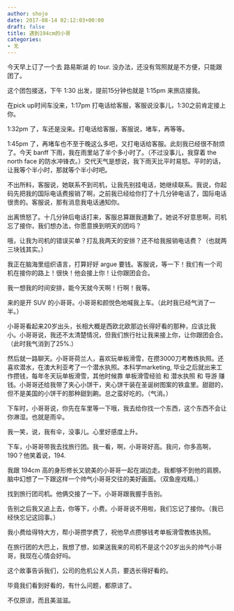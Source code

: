 ```yaml
---
author: shojo
date: 2017-08-14 02:12:03+00:00
draft: false
title: 遇到194cm的小哥
categories:
- 无
---
```


今天早上订了一个去 路易斯湖 的 tour. 没办法，还没有驾照就是不方便，只能跟团了。

这个团包接送，下午 1:30 出发，提前15分钟也就是 1:15pm 来旅店接我。

在pick up时间车没来，1:17pm 打电话给客服，客服说没事儿，1:30之前肯定接上你。

1:32pm 了，车还是没来。打电话给客服，客服说，堵车，再等等。

1:45pm 了，再堵车也不至于晚这么多吧，又打电话给客服。此刻我已经很不耐烦了。今天 banff 下雨，我在雨里站了半个多小时了。（不过没事儿，我穿着 the north face 的防水冲锋衣。）交代天气是想说，我下雨天比平时易怒。平时的话，让我等个半小时，那就等个半小时吧。

不出所料，客服说，她联系不到司机，让我先别挂电话，她继续联系。我说，你起码先把我的国际电话费报销了啊，之前我已经给你打了十几分钟电话了，国际电话很贵的。客服说，那有消息我电话通知你。

出离愤怒了。十几分钟后电话打来，客服总算跟我道歉了。她说不好意思啊，司机忘了接你，我们想办法，你愿意换到明天的团吗？

哦，让我为司机的错误买单？打乱我两天的安排？还不给我报销电话费？（也就两三块钱其实。）

我正在脑海里组织语言，打算好好 argue 要钱。客服说，等一下！我们有一个司机在接你的路上！很快！他会接上你！让你跟团会合。

我一想我的时间安排，能今天就今天啊！行啊！我等。

来的是开 SUV 的小哥哥。小哥哥和颜悦色地喊我上车。（此时我已经气消了一半。）

小哥哥看起来20岁出头，长相大概是西欧北欧那边长得好看的那种，应该比我小。小哥哥说，我还不太清楚情况，但我们旅行社让我来接上你，让你跟团会合。（此时我气消到了25%.）

然后就一路聊天。小哥哥荷兰人，喜欢玩单板滑雪，在攒3000刀考教练执照。还喜欢潜水，在澳大利亚考了一个潜水执照。本科学marketing, 毕业之后就出来工作攒钱，每年冬天玩单板滑雪，其他时候靠 单板滑雪经验 和 潜水执照 和 导游 赚钱。小哥哥还给我带了夹心小饼干，夹心饼干装在圣诞树图案的铁盒里。甜甜的，但不是美国的小饼干的那种甜到齁。总之蛮好吃的。（气消。）

下车时，小哥哥说，你先在车里等一下哦，我去给你找一个东西，这个东西不会让你淋湿。也就是雨伞。

我一笑，说，我有伞，没事儿。心里好感度上升。

下车，小哥哥带我去找旅行团。我一看，啊，小哥哥好高。我问，你多高啊，190？他笑着说，194.

我跟 194cm 高的身形修长又貌美的小哥哥一起在湖边走。我都够不到他的肩膀。脑中幻想了一下跟这样一个帅气小哥哥交往的美好画面。（双鱼座戏精。）

找到旅行团司机。他俩交接了一下。小哥哥跟我握手告别。

告别之后我又追上去，你等下，小费。小哥哥说不用啦，我们忘记了接你。（我已经快忘记这回事。）

我小费给得特大方，帮小哥攒学费了，祝他早点攒够钱考单板滑雪教练执照。

在旅行团的大巴上，我想了想，如果送我来的司机不是这个20岁出头的帅气小哥哥，我现在心情会好吗。

这个故事告诉我们，公司的危机公关人员，要选长得好看的。

毕竟我们看到好看的，有什么问题，都原谅了。

不仅原谅，而且美滋滋。

 
